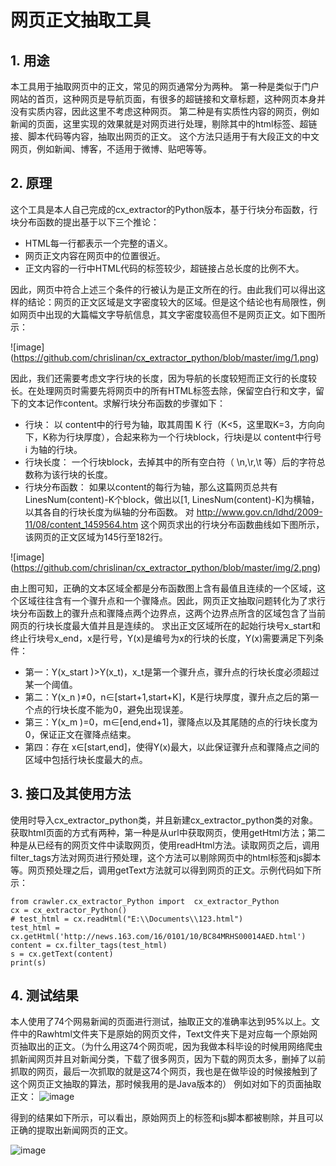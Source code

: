 
# 网页正文抽取工具
## 1. 用途
  本工具用于抽取网页中的正文，常见的网页通常分为两种。
  第一种是类似于门户网站的首页，这种网页是导航页面，有很多的超链接和文章标题，这种网页本身并没有实质内容，因此这里不考虑这种网页。
  第二种是有实质性内容的网页，例如新闻的页面，这里实现的效果就是对网页进行处理，剔除其中的html标签、超链接、脚本代码等内容，抽取出网页的正文。
  这个方法只适用于有大段正文的中文网页，例如新闻、博客，不适用于微博、贴吧等等。
## 2. 原理
  这个工具是本人自己完成的cx_extractor的Python版本，基于行块分布函数，行块分布函数的提出基于以下三个推论：
  - HTML每一行都表示一个完整的语义。
  - 网页正文内容在网页中的位置很近。
  - 正文内容的一行中HTML代码的标签较少，超链接占总长度的比例不大。

因此，网页中符合上述三个条件的行被认为是正文所在的行。由此我们可以得出这样的结论：网页的正文区域是文字密度较大的区域。但是这个结论也有局限性，例如网页中出现的大篇幅文字导航信息，其文字密度较高但不是网页正文。如下图所示：
  
![image] (https://github.com/chrislinan/cx_extractor_python/blob/master/img/1.png)

因此，我们还需要考虑文字行块的长度，因为导航的长度较短而正文行的长度较长。在处理网页时需要先将网页中的所有HTML标签去除，保留空白行和文字，留下的文本记作content。求解行块分布函数的步骤如下：
- 行块：
以 content中的行号为轴，取其周围 K 行（K<5，这里取K=3，方向向下，K称为行块厚度），合起来称为一个行块block，行块i是以 content中行号 i 为轴的行块。
- 行块长度：
一个行块block，去掉其中的所有空白符（ \n,\r,\t 等）后的字符总数称为该行块的长度。
- 行块分布函数：
如果以content的每行为轴，那么这篇网页总共有LinesNum(content)-K个block，做出以[1, LinesNum(content)-K]为横轴，以其各自的行块长度为纵轴的分布函数。
对 http://www.gov.cn/ldhd/2009-11/08/content_1459564.htm 这个网页求出的行块分布函数曲线如下图所示，该网页的正文区域为145行至182行。

![image] (https://github.com/chrislinan/cx_extractor_python/blob/master/img/2.png)

由上图可知，正确的文本区域全都是分布函数图上含有最值且连续的一个区域，这个区域往往含有一个骤升点和一个骤降点。因此，网页正文抽取问题转化为了求行块分布函数上的骤升点和骤降点两个边界点，这两个边界点所含的区域包含了当前网页的行块长度最大值并且是连续的。
求出正文区域所在的起始行块号x\_start和终止行块号x\_end，x是行号，Y(x)是编号为x的行块的长度，Y(x)需要满足下列条件：
- 第一：Y(x\_start )>Y(x\_t)，x\_t是第一个骤升点，骤升点的行块长度必须超过某一个阈值。
- 第二：Y(x_n )≠0，n∈[start+1,start+K]，K是行块厚度，骤升点之后的第一个点的行块长度不能为0，避免出现误差。
- 第三：Y(x_m )=0，m∈[end,end+1]，骤降点以及其尾随的点的行块长度为0，保证正文在骤降点结束。
- 第四：存在 x∈[start,end]，使得Y(x)最大，以此保证骤升点和骤降点之间的区域中包括行块长度最大的点。




## 3. 接口及其使用方法

使用时导入cx_extractor_python类，并且新建cx_extractor_python类的对象。获取html页面的方式有两种，第一种是从url中获取网页，使用getHtml方法；第二种是从已经有的网页文件中读取网页，使用readHtml方法。读取网页之后，调用filter_tags方法对网页进行预处理，这个方法可以剔除网页中的html标签和js脚本等。网页预处理之后，调用getText方法就可以得到网页的正文。示例代码如下所示：



```
from crawler.cx_extractor_Python import  cx_extractor_Python
cx = cx_extractor_Python()
# test_html = cx.readHtml("E:\\Documents\\123.html")
test_html = cx.getHtml('http://news.163.com/16/0101/10/BC84MRHS00014AED.html')
content = cx.filter_tags(test_html)
s = cx.getText(content)
print(s)
```
## 4. 测试结果 
本人使用了74个网易新闻的页面进行测试，抽取正文的准确率达到95%以上。文件中的Rawhtml文件夹下是原始的网页文件，Text文件夹下是对应每一个原始网页抽取出的正文。（为什么用这74个网页呢，因为我做本科毕设的时候用网络爬虫抓新闻网页并且对新闻分类，下载了很多网页，因为下载的网页太多，删掉了以前抓取的网页，最后一次抓取的就是这74个网页，我也是在做毕设的时候接触到了这个网页正文抽取的算法，那时候我用的是Java版本的）
例如对如下的页面抽取正文：
![image](https://github.com/chrislinan/cx_extractor_python/blob/master/img/raw.png)

得到的结果如下所示，可以看出，原始网页上的标签和js脚本都被剔除，并且可以正确的提取出新闻网页的正文。

![image](https://github.com/chrislinan/cx_extractor_python/blob/master/img/text.png)



